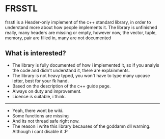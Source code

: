 # FRSSTL

frsstl is a Header-only implement of the c++ standard library, in order to understand more about how people implements it. The library is unfinished really, many headers are missing or empty, however now, the vector, tuple, memory, pair are filled in, many are not documented

## What is interested?

- The library is fully documented of how i implemented it, so if you analyis the code and didn't understand it, there are explainments.
- The library is not heavy typed, you won't have to type many upcase letter, best for your fk hand.
- Based on the description of the c++ guide page.
- Always on duty and improvement.
- Licence is suitable, i think.

---------------------------------------

- Yeah, there wont be wiki.
- Some functions are missing
- And its not thread safe right now.
- The reason i write this library becauses of the goddamn dll warning. Although i cant disable it :P
